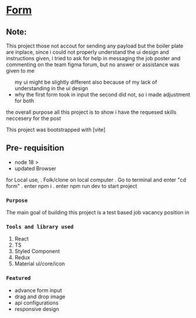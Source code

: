 # [Form](https://blog-dashboard-three.vercel.app/)

## Note:

This project those not accout for sending any payload but the boiler plate are inplace, since i could not properly understand the ui design and instructions given, i tried to ask for help in messaging the job poster and commenting on the team figma forum, but no answer or assistance was given to me

 <ul>my ui might be slightly different also because of my lack of understanding in the ui design 
  <li>why the first form took in input the second did not, so i made adjustment for both 
  </li>
</ul>

the overall purpose all this project is to show i have the requesed skills neccesery for the post

This project was bootstrapped with [vite]

## Pre- requisition

<ul>
<li>node 18 ></li>
<li>updated Browser</li>
</ul>

for Local use,
. Folk/clone on local computer
. Go to terminal and enter "cd form"
. enter npm i
. enter npm run dev to start project

### `Purpose`

The main goal of building this project is a test based job vacancy position in <copany>

### `Tools and library used`

<ol>
  <li>React </li>
   <li> TS </li>
   <li> Styled Component </li>
   <li> Redux </li>
   <li> Material ul/core/icon</li>
</ol>

### `Featured`

<ul>
  <li>advance form input </li>
  <li> drag and drop image  </li>
  <li> api configurations  </li>
  <li> responsive design</li>
</ul>

